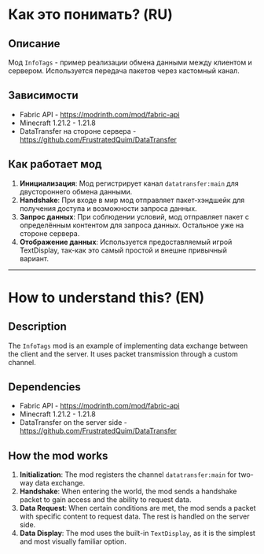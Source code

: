 # Как это понимать? (RU)

## Описание

Мод `InfoTags` - пример реализации обмена данными между клиентом и сервером. Используется передача пакетов через кастомный канал.

## Зависимости

- Fabric API - https://modrinth.com/mod/fabric-api
- Minecraft 1.21.2 - 1.21.8
- DataTransfer на стороне сервера - https://github.com/FrustratedQuim/DataTransfer

## Как работает мод

1. **Инициализация**: Мод регистрирует канал `datatransfer:main` для двустороннего обмена данными.
2. **Handshake**: При входе в мир мод отправляет пакет-хэндшейк для получения доступа и возможности запроса данных.
3. **Запрос данных**: При соблюдении условий, мод отправляет пакет с определённым контентом для запроса данных. Остальное уже на стороне сервера. 
4. **Отображение данных**: Используется предоставляемый игрой TextDisplay, так-как это самый простой и внешне привычный вариант.

---

# How to understand this? (EN)

## Description

The `InfoTags` mod is an example of implementing data exchange between the client and the server. It uses packet transmission through a custom channel.

## Dependencies

- Fabric API - https://modrinth.com/mod/fabric-api
- Minecraft 1.21.2 - 1.21.8
- DataTransfer on the server side - https://github.com/FrustratedQuim/DataTransfer

## How the mod works

1. **Initialization**: The mod registers the channel `datatransfer:main` for two-way data exchange.
2. **Handshake**: When entering the world, the mod sends a handshake packet to gain access and the ability to request data.
3. **Data Request**: When certain conditions are met, the mod sends a packet with specific content to request data. The rest is handled on the server side.
4. **Data Display**: The mod uses the built-in `TextDisplay`, as it is the simplest and most visually familiar option.
